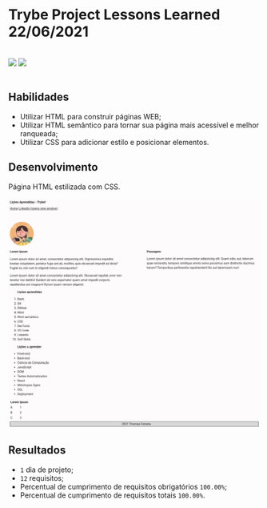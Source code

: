 # Trybe Project Lessons Learned 22/06/2021
<br>
<div style="display: inline_block">
  <img src="https://img.shields.io/badge/css3-0D1117?style=for-the-badge&logo=css3&logoColor=1572B6&logoWidth=20"/>
  <img src="https://img.shields.io/badge/html5-0D1117?style=for-the-badge&logo=html5&logoColor=E34F26&logoWidth=20"/>
</div>
<br>

## Habilidades

- Utilizar HTML para construir páginas WEB;
- Utilizar HTML semântico para tornar sua página mais acessível e melhor ranqueada;
- Utilizar CSS para adicionar estilo e posicionar elementos.

## Desenvolvimento
Página HTML estilizada com CSS.


![Imagem do site desenvolvido](./readme/images/print-screen-site.png "Site")

## Resultados

- `1` dia de projeto;
- `12` requisitos;
- Percentual de cumprimento de requisitos obrigatórios `100.00%`;
- Percentual de cumprimento de requisitos totais `100.00%`.
